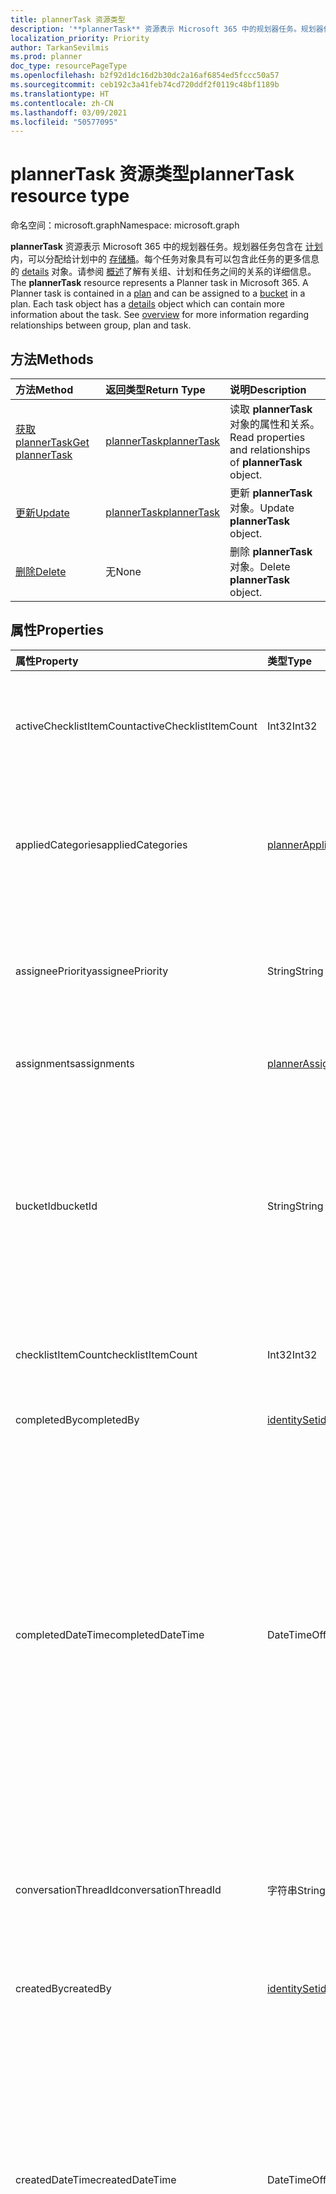 ```yaml
---
title: plannerTask 资源类型
description: '**plannerTask** 资源表示 Microsoft 365 中的规划器任务。规划器任务包含在计划内，可以分配给计划中的存储桶。每个任务对象具有可以包含此任务的更多信息的 details 对象。请参阅概述了解有关组、计划和任务之间的关系的详细信息。'
localization_priority: Priority
author: TarkanSevilmis
ms.prod: planner
doc_type: resourcePageType
ms.openlocfilehash: b2f92d1dc16d2b30dc2a16af6854ed5fccc50a57
ms.sourcegitcommit: ceb192c3a41feb74cd720ddf2f0119c48bf1189b
ms.translationtype: HT
ms.contentlocale: zh-CN
ms.lasthandoff: 03/09/2021
ms.locfileid: "50577095"
---
```

# <a name="plannertask-resource-type"></a><span data-ttu-id="29076-106">plannerTask 资源类型</span><span class="sxs-lookup"><span data-stu-id="29076-106">plannerTask resource type</span></span>

<span data-ttu-id="29076-107">命名空间：microsoft.graph</span><span class="sxs-lookup"><span data-stu-id="29076-107">Namespace: microsoft.graph</span></span>

<span data-ttu-id="29076-p102">**plannerTask** 资源表示 Microsoft 365 中的规划器任务。规划器任务包含在 [计划](plannerplan.md)内，可以分配给计划中的 [存储桶](plannerbucket.md)。每个任务对象具有可以包含此任务的更多信息的 [details](plannertaskdetails.md) 对象。请参阅 [概述](planner-overview.md)了解有关组、计划和任务之间的关系的详细信息。</span><span class="sxs-lookup"><span data-stu-id="29076-p102">The **plannerTask** resource represents a Planner task in Microsoft 365. A Planner task is contained in a [plan](plannerplan.md) and can be assigned to a [bucket](plannerbucket.md) in a plan. Each task object has a [details](plannertaskdetails.md) object which can contain more information about the task. See [overview](planner-overview.md) for more information regarding relationships between group, plan and task.</span></span>


## <a name="methods"></a><span data-ttu-id="29076-112">方法</span><span class="sxs-lookup"><span data-stu-id="29076-112">Methods</span></span>

| <span data-ttu-id="29076-113">方法</span><span class="sxs-lookup"><span data-stu-id="29076-113">Method</span></span>           | <span data-ttu-id="29076-114">返回类型</span><span class="sxs-lookup"><span data-stu-id="29076-114">Return Type</span></span>    |<span data-ttu-id="29076-115">说明</span><span class="sxs-lookup"><span data-stu-id="29076-115">Description</span></span>|
|:---------------|:--------|:----------|
|[<span data-ttu-id="29076-116">获取 plannerTask</span><span class="sxs-lookup"><span data-stu-id="29076-116">Get plannerTask</span></span>](../api/plannertask-get.md) | [<span data-ttu-id="29076-117">plannerTask</span><span class="sxs-lookup"><span data-stu-id="29076-117">plannerTask</span></span>](plannertask.md) |<span data-ttu-id="29076-118">读取 **plannerTask** 对象的属性和关系。</span><span class="sxs-lookup"><span data-stu-id="29076-118">Read properties and relationships of **plannerTask** object.</span></span>|
|[<span data-ttu-id="29076-119">更新</span><span class="sxs-lookup"><span data-stu-id="29076-119">Update</span></span>](../api/plannertask-update.md) | [<span data-ttu-id="29076-120">plannerTask</span><span class="sxs-lookup"><span data-stu-id="29076-120">plannerTask</span></span>](plannertask.md) |<span data-ttu-id="29076-121">更新 **plannerTask** 对象。</span><span class="sxs-lookup"><span data-stu-id="29076-121">Update **plannerTask** object.</span></span> |
|[<span data-ttu-id="29076-122">删除</span><span class="sxs-lookup"><span data-stu-id="29076-122">Delete</span></span>](../api/plannertask-delete.md) | <span data-ttu-id="29076-123">无</span><span class="sxs-lookup"><span data-stu-id="29076-123">None</span></span> |<span data-ttu-id="29076-124">删除 **plannerTask** 对象。</span><span class="sxs-lookup"><span data-stu-id="29076-124">Delete **plannerTask** object.</span></span> |

## <a name="properties"></a><span data-ttu-id="29076-125">属性</span><span class="sxs-lookup"><span data-stu-id="29076-125">Properties</span></span>
| <span data-ttu-id="29076-126">属性</span><span class="sxs-lookup"><span data-stu-id="29076-126">Property</span></span>     | <span data-ttu-id="29076-127">类型</span><span class="sxs-lookup"><span data-stu-id="29076-127">Type</span></span>   |<span data-ttu-id="29076-128">说明</span><span class="sxs-lookup"><span data-stu-id="29076-128">Description</span></span>|
|:---------------|:--------|:----------|
|<span data-ttu-id="29076-129">activeChecklistItemCount</span><span class="sxs-lookup"><span data-stu-id="29076-129">activeChecklistItemCount</span></span>|<span data-ttu-id="29076-130">Int32</span><span class="sxs-lookup"><span data-stu-id="29076-130">Int32</span></span>|<span data-ttu-id="29076-131">核对清单项的数量，其值设置为 `false`，表示项目不全。</span><span class="sxs-lookup"><span data-stu-id="29076-131">Number of checklist items with value set to `false`, representing incomplete items.</span></span>|
|<span data-ttu-id="29076-132">appliedCategories</span><span class="sxs-lookup"><span data-stu-id="29076-132">appliedCategories</span></span>|[<span data-ttu-id="29076-133">plannerAppliedCategories</span><span class="sxs-lookup"><span data-stu-id="29076-133">plannerAppliedCategories</span></span>](plannerappliedcategories.md)|<span data-ttu-id="29076-p103">此任务已应用的类别。有关可能的值，请参阅[已应用的类别](plannerappliedcategories.md)。</span><span class="sxs-lookup"><span data-stu-id="29076-p103">The categories to which the task has been applied. See [applied Categories](plannerappliedcategories.md) for possible values.</span></span>|
|<span data-ttu-id="29076-136">assigneePriority</span><span class="sxs-lookup"><span data-stu-id="29076-136">assigneePriority</span></span>|<span data-ttu-id="29076-137">String</span><span class="sxs-lookup"><span data-stu-id="29076-137">String</span></span>|<span data-ttu-id="29076-p104">用于为列表视图中的此类型项目排序的提示。[此处](planner-order-hint-format.md)概述了此格式。</span><span class="sxs-lookup"><span data-stu-id="29076-p104">Hint used to order items of this type in a list view. The format is defined as outlined [here](planner-order-hint-format.md).</span></span>|
|<span data-ttu-id="29076-140">assignments</span><span class="sxs-lookup"><span data-stu-id="29076-140">assignments</span></span>|[<span data-ttu-id="29076-141">plannerAssignments</span><span class="sxs-lookup"><span data-stu-id="29076-141">plannerAssignments</span></span>](plannerassignments.md)|<span data-ttu-id="29076-142">被分配任务的接受者集合。</span><span class="sxs-lookup"><span data-stu-id="29076-142">The set of assignees the task is assigned to.</span></span>|
|<span data-ttu-id="29076-143">bucketId</span><span class="sxs-lookup"><span data-stu-id="29076-143">bucketId</span></span>|<span data-ttu-id="29076-144">String</span><span class="sxs-lookup"><span data-stu-id="29076-144">String</span></span>|<span data-ttu-id="29076-145">此任务所属的存储桶 ID。</span><span class="sxs-lookup"><span data-stu-id="29076-145">Bucket ID to which the task belongs.</span></span> <span data-ttu-id="29076-146">存储桶需要位于任务所在的计划中。</span><span class="sxs-lookup"><span data-stu-id="29076-146">The bucket needs to be in the plan that the task is in.</span></span> <span data-ttu-id="29076-147">长度为 28 个字符，区分大小写。</span><span class="sxs-lookup"><span data-stu-id="29076-147">It is 28 characters long and case-sensitive.</span></span> <span data-ttu-id="29076-148">[格式验证](planner-identifiers-disclaimer.md)在服务上完成。</span><span class="sxs-lookup"><span data-stu-id="29076-148">[Format validation](planner-identifiers-disclaimer.md) is done on the service.</span></span> |
|<span data-ttu-id="29076-149">checklistItemCount</span><span class="sxs-lookup"><span data-stu-id="29076-149">checklistItemCount</span></span>|<span data-ttu-id="29076-150">Int32</span><span class="sxs-lookup"><span data-stu-id="29076-150">Int32</span></span>|<span data-ttu-id="29076-151">任务上存在的核对清单项的数目。</span><span class="sxs-lookup"><span data-stu-id="29076-151">Number of checklist items that are present on the task.</span></span>|
|<span data-ttu-id="29076-152">completedBy</span><span class="sxs-lookup"><span data-stu-id="29076-152">completedBy</span></span>|[<span data-ttu-id="29076-153">identitySet</span><span class="sxs-lookup"><span data-stu-id="29076-153">identitySet</span></span>](identityset.md)|<span data-ttu-id="29076-154">完成任务的用户的身份。</span><span class="sxs-lookup"><span data-stu-id="29076-154">Identity of the user that completed the task.</span></span>|
|<span data-ttu-id="29076-155">completedDateTime</span><span class="sxs-lookup"><span data-stu-id="29076-155">completedDateTime</span></span>|<span data-ttu-id="29076-156">DateTimeOffset</span><span class="sxs-lookup"><span data-stu-id="29076-156">DateTimeOffset</span></span>|<span data-ttu-id="29076-p106">只读。任务的 `'percentComplete'` 被设置为 `'100'` 的日期和时间。时间戳类型表示使用 ISO 8601 格式的日期和时间信息，并且始终处于 UTC 时间。例如，2014 年 1 月 1 日午夜 UTC 如下所示：`'2014-01-01T00:00:00Z'`</span><span class="sxs-lookup"><span data-stu-id="29076-p106">Read-only. Date and time at which the `'percentComplete'` of the task is set to `'100'`. The Timestamp type represents date and time information using ISO 8601 format and is always in UTC time. For example, midnight UTC on Jan 1, 2014 would look like this: `'2014-01-01T00:00:00Z'`</span></span>|
|<span data-ttu-id="29076-161">conversationThreadId</span><span class="sxs-lookup"><span data-stu-id="29076-161">conversationThreadId</span></span>|<span data-ttu-id="29076-162">字符串</span><span class="sxs-lookup"><span data-stu-id="29076-162">String</span></span>|<span data-ttu-id="29076-p107">关于任务的对话的线程 ID。此为在组中创建的对话线程对象的 ID。</span><span class="sxs-lookup"><span data-stu-id="29076-p107">Thread ID of the conversation on the task. This is the ID of the conversation thread object created in the group.</span></span>|
|<span data-ttu-id="29076-165">createdBy</span><span class="sxs-lookup"><span data-stu-id="29076-165">createdBy</span></span>|[<span data-ttu-id="29076-166">identitySet</span><span class="sxs-lookup"><span data-stu-id="29076-166">identitySet</span></span>](identityset.md)|<span data-ttu-id="29076-167">创建任务的用户的身份</span><span class="sxs-lookup"><span data-stu-id="29076-167">Identity of the user that created the task.</span></span>|
|<span data-ttu-id="29076-168">createdDateTime</span><span class="sxs-lookup"><span data-stu-id="29076-168">createdDateTime</span></span>|<span data-ttu-id="29076-169">DateTimeOffset</span><span class="sxs-lookup"><span data-stu-id="29076-169">DateTimeOffset</span></span>|<span data-ttu-id="29076-p108">只读。创建任务的日期和时间。时间戳类型表示使用 ISO 8601 格式的日期和时间信息，并且始终处于 UTC 时间。例如，2014 年 1 月 1 日午夜 UTC 如下所示：`'2014-01-01T00:00:00Z'`</span><span class="sxs-lookup"><span data-stu-id="29076-p108">Read-only. Date and time at which the task is created. The Timestamp type represents date and time information using ISO 8601 format and is always in UTC time. For example, midnight UTC on Jan 1, 2014 would look like this: `'2014-01-01T00:00:00Z'`</span></span>|
|<span data-ttu-id="29076-174">dueDateTime</span><span class="sxs-lookup"><span data-stu-id="29076-174">dueDateTime</span></span>|<span data-ttu-id="29076-175">DateTimeOffset</span><span class="sxs-lookup"><span data-stu-id="29076-175">DateTimeOffset</span></span>|<span data-ttu-id="29076-p109">任务截止的日期和时间。时间戳类型表示使用 ISO 8601 格式的日期和时间信息，并且始终处于 UTC 时间。例如，2014 年 1 月 1 日午夜 UTC 如下所示：`'2014-01-01T00:00:00Z'`</span><span class="sxs-lookup"><span data-stu-id="29076-p109">Date and time at which the task is due. The Timestamp type represents date and time information using ISO 8601 format and is always in UTC time. For example, midnight UTC on Jan 1, 2014 would look like this: `'2014-01-01T00:00:00Z'`</span></span>|
|<span data-ttu-id="29076-179">hasDescription</span><span class="sxs-lookup"><span data-stu-id="29076-179">hasDescription</span></span>|<span data-ttu-id="29076-180">Boolean</span><span class="sxs-lookup"><span data-stu-id="29076-180">Boolean</span></span>|<span data-ttu-id="29076-p110">只读。如果任务的 details 对象具有非空的说明，则值为 `true`，否则为 `false`。</span><span class="sxs-lookup"><span data-stu-id="29076-p110">Read-only. Value is `true` if the details object of the task has a non-empty description and `false` otherwise.</span></span>|
|<span data-ttu-id="29076-183">id</span><span class="sxs-lookup"><span data-stu-id="29076-183">id</span></span>|<span data-ttu-id="29076-184">String</span><span class="sxs-lookup"><span data-stu-id="29076-184">String</span></span>|<span data-ttu-id="29076-185">只读。</span><span class="sxs-lookup"><span data-stu-id="29076-185">Read-only.</span></span> <span data-ttu-id="29076-186">任务的 ID。</span><span class="sxs-lookup"><span data-stu-id="29076-186">ID of the task.</span></span> <span data-ttu-id="29076-187">长度为 28 个字符，区分大小写。</span><span class="sxs-lookup"><span data-stu-id="29076-187">It is 28 characters long and case-sensitive.</span></span> <span data-ttu-id="29076-188">[格式验证](planner-identifiers-disclaimer.md)在服务上完成。</span><span class="sxs-lookup"><span data-stu-id="29076-188">[Format validation](planner-identifiers-disclaimer.md) is done on the service.</span></span>|
|<span data-ttu-id="29076-189">orderHint</span><span class="sxs-lookup"><span data-stu-id="29076-189">orderHint</span></span>|<span data-ttu-id="29076-190">String</span><span class="sxs-lookup"><span data-stu-id="29076-190">String</span></span>|<span data-ttu-id="29076-p112">用于为列表视图中的此类型项目排序的提示。[此处](planner-order-hint-format.md)概述了此格式。</span><span class="sxs-lookup"><span data-stu-id="29076-p112">Hint used to order items of this type in a list view. The format is defined as outlined [here](planner-order-hint-format.md).</span></span>|
|<span data-ttu-id="29076-193">percentComplete</span><span class="sxs-lookup"><span data-stu-id="29076-193">percentComplete</span></span>|<span data-ttu-id="29076-194">Int32</span><span class="sxs-lookup"><span data-stu-id="29076-194">Int32</span></span>|<span data-ttu-id="29076-p113">任务完成的百分比。当设置为 `100` 时，任务被视为完成。</span><span class="sxs-lookup"><span data-stu-id="29076-p113">Percentage of task completion. When set to `100`, the task is considered completed.</span></span> |
|<span data-ttu-id="29076-197">planId</span><span class="sxs-lookup"><span data-stu-id="29076-197">planId</span></span>|<span data-ttu-id="29076-198">String</span><span class="sxs-lookup"><span data-stu-id="29076-198">String</span></span>|<span data-ttu-id="29076-199">任务所属的计划 ID。</span><span class="sxs-lookup"><span data-stu-id="29076-199">Plan ID to which the task belongs.</span></span>|
|<span data-ttu-id="29076-200">previewType</span><span class="sxs-lookup"><span data-stu-id="29076-200">previewType</span></span>|<span data-ttu-id="29076-201">String</span><span class="sxs-lookup"><span data-stu-id="29076-201">String</span></span>|<span data-ttu-id="29076-202">这将设置显示在任务上的预览类型。</span><span class="sxs-lookup"><span data-stu-id="29076-202">This sets the type of preview that shows up on the task.</span></span> <span data-ttu-id="29076-203">可能的值包括 `automatic`、`noPreview`、`checklist`、`description`、`reference`。</span><span class="sxs-lookup"><span data-stu-id="29076-203">The possible values are: `automatic`, `noPreview`, `checklist`, `description`, `reference`.</span></span>|
|<span data-ttu-id="29076-204">referenceCount</span><span class="sxs-lookup"><span data-stu-id="29076-204">referenceCount</span></span>|<span data-ttu-id="29076-205">Int32</span><span class="sxs-lookup"><span data-stu-id="29076-205">Int32</span></span>|<span data-ttu-id="29076-206">任务上存在的外部引用的数量。</span><span class="sxs-lookup"><span data-stu-id="29076-206">Number of external references that exist on the task.</span></span>|
|<span data-ttu-id="29076-207">startDateTime</span><span class="sxs-lookup"><span data-stu-id="29076-207">startDateTime</span></span>|<span data-ttu-id="29076-208">DateTimeOffset</span><span class="sxs-lookup"><span data-stu-id="29076-208">DateTimeOffset</span></span>|<span data-ttu-id="29076-p115">任务开始的日期和时间。时间戳类型表示使用 ISO 8601 格式的日期和时间信息，并且始终处于 UTC 时间。例如，2014 年 1 月 1 日午夜 UTC 如下所示：`'2014-01-01T00:00:00Z'`</span><span class="sxs-lookup"><span data-stu-id="29076-p115">Date and time at which the task starts. The Timestamp type represents date and time information using ISO 8601 format and is always in UTC time. For example, midnight UTC on Jan 1, 2014 would look like this: `'2014-01-01T00:00:00Z'`</span></span>|
|<span data-ttu-id="29076-212">title</span><span class="sxs-lookup"><span data-stu-id="29076-212">title</span></span>|<span data-ttu-id="29076-213">String</span><span class="sxs-lookup"><span data-stu-id="29076-213">String</span></span>|<span data-ttu-id="29076-214">任务的标题。</span><span class="sxs-lookup"><span data-stu-id="29076-214">Title of the task.</span></span>|

## <a name="relationships"></a><span data-ttu-id="29076-215">关系</span><span class="sxs-lookup"><span data-stu-id="29076-215">Relationships</span></span>
| <span data-ttu-id="29076-216">关系</span><span class="sxs-lookup"><span data-stu-id="29076-216">Relationship</span></span> | <span data-ttu-id="29076-217">类型</span><span class="sxs-lookup"><span data-stu-id="29076-217">Type</span></span>   |<span data-ttu-id="29076-218">说明</span><span class="sxs-lookup"><span data-stu-id="29076-218">Description</span></span>|
|:---------------|:--------|:----------|
|<span data-ttu-id="29076-219">assignedToTaskBoardFormat</span><span class="sxs-lookup"><span data-stu-id="29076-219">assignedToTaskBoardFormat</span></span>|[<span data-ttu-id="29076-220">plannerAssignedToTaskBoardTaskFormat</span><span class="sxs-lookup"><span data-stu-id="29076-220">plannerAssignedToTaskBoardTaskFormat</span></span>](plannerassignedtotaskboardtaskformat.md)| <span data-ttu-id="29076-p116">只读。可为 NULL。用于在按 assignedTo 分组时在任务板视图中正确呈现任务。</span><span class="sxs-lookup"><span data-stu-id="29076-p116">Read-only. Nullable. Used to render the task correctly in the task board view when grouped by assignedTo.</span></span>|
|<span data-ttu-id="29076-224">bucketTaskBoardFormat</span><span class="sxs-lookup"><span data-stu-id="29076-224">bucketTaskBoardFormat</span></span>|[<span data-ttu-id="29076-225">plannerBucketTaskBoardTaskFormat</span><span class="sxs-lookup"><span data-stu-id="29076-225">plannerBucketTaskBoardTaskFormat</span></span>](plannerbuckettaskboardtaskformat.md)| <span data-ttu-id="29076-p117">只读。可为 NULL。用于在按存储桶分组时在任务板视图中正确呈现任务。</span><span class="sxs-lookup"><span data-stu-id="29076-p117">Read-only. Nullable. Used to render the task correctly in the task board view when grouped by bucket.</span></span>|
|<span data-ttu-id="29076-229">详细信息</span><span class="sxs-lookup"><span data-stu-id="29076-229">details</span></span>|[<span data-ttu-id="29076-230">plannerTaskDetails</span><span class="sxs-lookup"><span data-stu-id="29076-230">plannerTaskDetails</span></span>](plannertaskdetails.md)| <span data-ttu-id="29076-p118">只读。可为 NULL。关于任务的其他详细信息。</span><span class="sxs-lookup"><span data-stu-id="29076-p118">Read-only. Nullable. Additional details about the task.</span></span>|
|<span data-ttu-id="29076-234">progressTaskBoardFormat</span><span class="sxs-lookup"><span data-stu-id="29076-234">progressTaskBoardFormat</span></span>|[<span data-ttu-id="29076-235">plannerProgressTaskBoardTaskFormat</span><span class="sxs-lookup"><span data-stu-id="29076-235">plannerProgressTaskBoardTaskFormat</span></span>](plannerprogresstaskboardtaskformat.md)| <span data-ttu-id="29076-p119">只读。可为 NULL。用于在按进度分组时在任务板视图中正确呈现任务。</span><span class="sxs-lookup"><span data-stu-id="29076-p119">Read-only. Nullable. Used to render the task correctly in the task board view when grouped by progress.</span></span>|

## <a name="json-representation"></a><span data-ttu-id="29076-239">JSON 表示形式</span><span class="sxs-lookup"><span data-stu-id="29076-239">JSON representation</span></span>
<span data-ttu-id="29076-240">下面是资源的 JSON 表示形式。</span><span class="sxs-lookup"><span data-stu-id="29076-240">Here is a JSON representation of the resource.</span></span>

<!-- {
  "blockType": "resource",
  "baseType": "microsoft.graph.entity",
  "optionalProperties": [

  ],
  "@odata.type": "microsoft.graph.plannerTask"
}-->

```json
{
  "activeChecklistItemCount": 1024,
  "appliedCategories": {"@odata.type": "microsoft.graph.plannerAppliedCategories"},
  "assigneePriority": "String",
  "assignments": {"@odata.type": "microsoft.graph.plannerAssignments"},
  "bucketId": "String",
  "checklistItemCount": 1024,
  "completedBy": {"@odata.type": "microsoft.graph.identitySet"},
  "completedDateTime": "String (timestamp)",
  "conversationThreadId": "String",
  "createdBy": {"@odata.type": "microsoft.graph.identitySet"},
  "createdDateTime": "String (timestamp)",
  "dueDateTime": "String (timestamp)",
  "hasDescription": true,
  "id": "String (identifier)",
  "orderHint": "String",
  "percentComplete": 1024,
  "planId": "String",
  "previewType": "String",
  "referenceCount": 1024,
  "startDateTime": "String (timestamp)",
  "title": "String"
}
```

<!-- uuid: 8fcb5dbc-d5aa-4681-8e31-b001d5168d79
2015-10-25 14:57:30 UTC -->
<!-- {
  "type": "#page.annotation",
  "description": "plannerTask resource",
  "keywords": "",
  "section": "documentation",
  "tocPath": ""
}-->

